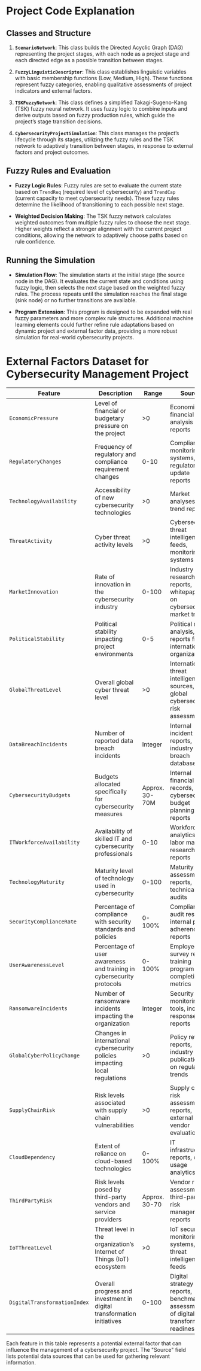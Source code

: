 # Project Code Explanation

## Classes and Structure

1. **`ScenarioNetwork`**: This class builds the Directed Acyclic Graph (DAG) representing the project stages, with each node as a project stage and each directed edge as a possible transition between stages.

2. **`FuzzyLinguisticDescriptor`**: This class establishes linguistic variables with basic membership functions (Low, Medium, High). These functions represent fuzzy categories, enabling qualitative assessments of project indicators and external factors.

3. **`TSKFuzzyNetwork`**: This class defines a simplified Takagi-Sugeno-Kang (TSK) fuzzy neural network. It uses fuzzy logic to combine inputs and derive outputs based on fuzzy production rules, which guide the project’s stage transition decisions.

4. **`CybersecurityProjectSimulation`**: This class manages the project’s lifecycle through its stages, utilizing the fuzzy rules and the TSK network to adaptively transition between stages, in response to external factors and project outcomes.

## Fuzzy Rules and Evaluation

- **Fuzzy Logic Rules**: Fuzzy rules are set to evaluate the current state based on `TrendReq` (required level of cybersecurity) and `TrendCap` (current capacity to meet cybersecurity needs). These fuzzy rules determine the likelihood of transitioning to each possible next stage.
  
- **Weighted Decision Making**: The TSK fuzzy network calculates weighted outcomes from multiple fuzzy rules to choose the next stage. Higher weights reflect a stronger alignment with the current project conditions, allowing the network to adaptively choose paths based on rule confidence.

## Running the Simulation

- **Simulation Flow**: The simulation starts at the initial stage (the source node in the DAG). It evaluates the current state and conditions using fuzzy logic, then selects the next stage based on the weighted fuzzy rules. The process repeats until the simulation reaches the final stage (sink node) or no further transitions are available.

- **Program Extension**: This program is designed to be expanded with real fuzzy parameters and more complex rule structures. Additional machine learning elements could further refine rule adaptations based on dynamic project and external factor data, providing a more robust simulation for real-world cybersecurity projects.



# External Factors Dataset for Cybersecurity Management Project

| Feature                    | Description                                                                                           | Range              | Source                                                                                      |
|----------------------------|-------------------------------------------------------------------------------------------------------|---------------------|---------------------------------------------------------------------------------------------|
| `EconomicPressure`         | Level of financial or budgetary pressure on the project                                               | >0                 | Economic and financial analysis reports                                                     |
| `RegulatoryChanges`        | Frequency of regulatory and compliance requirement changes                                            | 0-10               | Compliance monitoring systems, regulatory update reports                                    |
| `TechnologyAvailability`   | Accessibility of new cybersecurity technologies                                                       | >0                 | Market analyses, tech trend reports                                                         |
| `ThreatActivity`           | Cyber threat activity levels                                                                          | >0                 | Cybersecurity threat intelligence feeds, monitoring systems                                 |
| `MarketInnovation`         | Rate of innovation in the cybersecurity industry                                                      | 0-100              | Industry research reports, whitepapers on cybersecurity market trends                       |
| `PoliticalStability`       | Political stability impacting project environments                                                   | 0-5                | Political risk analysis, reports from international organizations                           |
| `GlobalThreatLevel`        | Overall global cyber threat level                                                                     | >0                 | International threat intelligence sources, global cybersecurity risk assessments            |
| `DataBreachIncidents`      | Number of reported data breach incidents                                                              | Integer            | Internal incident reports, industry data breach databases                                   |
| `CybersecurityBudgets`     | Budgets allocated specifically for cybersecurity measures                                             | Approx. 30-70M     | Internal financial records, cybersecurity budget planning reports                           |
| `ITWorkforceAvailability`  | Availability of skilled IT and cybersecurity professionals                                            | 0-10               | Workforce analytics, labor market research reports                                          |
| `TechnologyMaturity`       | Maturity level of technology used in cybersecurity                                                   | 0-100              | Maturity assessment reports, technical audits                                               |
| `SecurityComplianceRate`   | Percentage of compliance with security standards and policies                                         | 0-100%             | Compliance audit results, internal policy adherence reports                                 |
| `UserAwarenessLevel`       | Percentage of user awareness and training in cybersecurity protocols                                  | 0-100%             | Employee survey results, training program completion metrics                                |
| `RansomwareIncidents`      | Number of ransomware incidents impacting the organization                                             | Integer            | Security event monitoring tools, incident response reports                                  |
| `GlobalCyberPolicyChange`  | Changes in international cybersecurity policies impacting local regulations                           | >0                 | Policy review reports, industry publications on regulatory trends                           |
| `SupplyChainRisk`          | Risk levels associated with supply chain vulnerabilities                                              | >0                 | Supply chain risk assessment reports, external vendor evaluations                           |
| `CloudDependency`          | Extent of reliance on cloud-based technologies                                                        | 0-100%             | IT infrastructure reports, cloud usage analytics                                            |
| `ThirdPartyRisk`           | Risk levels posed by third-party vendors and service providers                                        | Approx. 30-70      | Vendor risk assessments, third-party risk management reports                                |
| `IoTThreatLevel`           | Threat level in the organization’s Internet of Things (IoT) ecosystem                                 | >0                 | IoT security monitoring systems, IoT threat intelligence feeds                              |
| `DigitalTransformationIndex` | Overall progress and investment in digital transformation initiatives                               | 0-100              | Digital strategy reports, benchmarking assessments of digital transformation readiness      |

Each feature in this table represents a potential external factor that can influence the management of a cybersecurity project. The "Source" field lists potential data sources that can be used for gathering relevant information.

